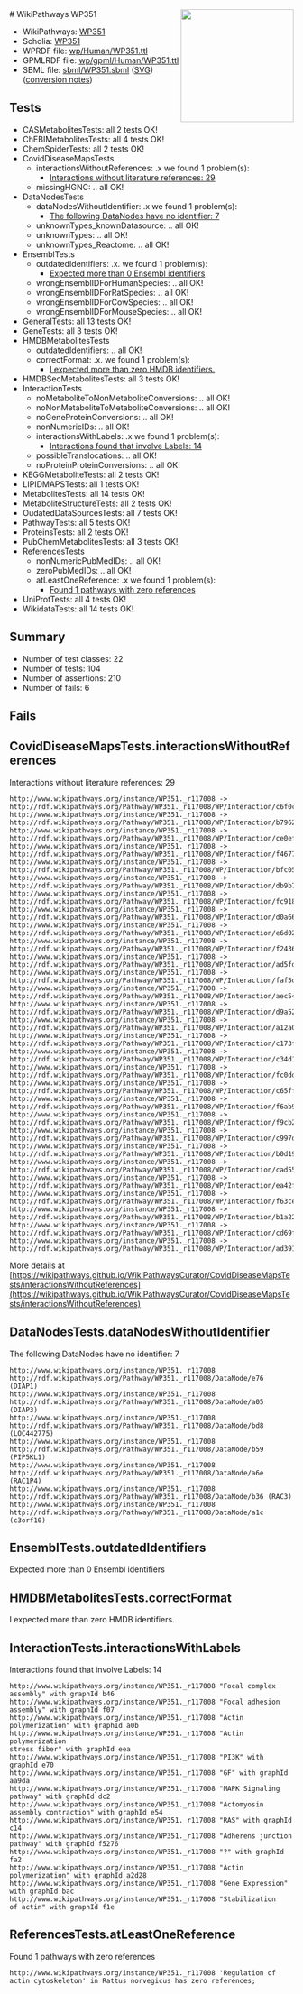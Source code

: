 <img style="float: right; width: 200px" src="../logo.png" />
# WikiPathways WP351

* WikiPathways: [WP351](https://identifiers.org/wikipathways:WP351)
* Scholia: [WP351](https://scholia.toolforge.org/wikipathways/WP351)
* WPRDF file: [wp/Human/WP351.ttl](../wp/Human/WP351.ttl)
* GPMLRDF file: [wp/gpml/Human/WP351.ttl](../wp/gpml/Human/WP351.ttl)
* SBML file: [sbml/WP351.sbml](../sbml/WP351.sbml) ([SVG](../sbml/WP351.svg)) ([conversion notes](../sbml/WP351.txt))

## Tests
* CASMetabolitesTests: all 2 tests OK!
* ChEBIMetabolitesTests: all 4 tests OK!
* ChemSpiderTests: all 2 tests OK!
* CovidDiseaseMapsTests
    * interactionsWithoutReferences: .x we found 1 problem(s):
        * [Interactions without literature references: 29](#9701cd09)
    * missingHGNC: .. all OK!
* DataNodesTests
    * dataNodesWithoutIdentifier: .x we found 1 problem(s):
        * [The following DataNodes have no identifier: 7](#d2d32fa6)
    * unknownTypes_knownDatasource: .. all OK!
    * unknownTypes: .. all OK!
    * unknownTypes_Reactome: .. all OK!
* EnsemblTests
    * outdatedIdentifiers: .x. we found 1 problem(s):
        * [Expected more than 0 Ensembl identifiers](#f44398b7)
    * wrongEnsemblIDForHumanSpecies: .. all OK!
    * wrongEnsemblIDForRatSpecies: .. all OK!
    * wrongEnsemblIDForCowSpecies: .. all OK!
    * wrongEnsemblIDForMouseSpecies: .. all OK!
* GeneralTests: all 13 tests OK!
* GeneTests: all 3 tests OK!
* HMDBMetabolitesTests
    * outdatedIdentifiers: .. all OK!
    * correctFormat: .x. we found 1 problem(s):
        * [I expected more than zero HMDB identifiers.](#ad154c1e)
* HMDBSecMetabolitesTests: all 3 tests OK!
* InteractionTests
    * noMetaboliteToNonMetaboliteConversions: .. all OK!
    * noNonMetaboliteToMetaboliteConversions: .. all OK!
    * noGeneProteinConversions: .. all OK!
    * nonNumericIDs: .. all OK!
    * interactionsWithLabels: .x we found 1 problem(s):
        * [Interactions found that involve Labels: 14](#fe97a8bc)
    * possibleTranslocations: .. all OK!
    * noProteinProteinConversions: .. all OK!
* KEGGMetaboliteTests: all 2 tests OK!
* LIPIDMAPSTests: all 1 tests OK!
* MetabolitesTests: all 14 tests OK!
* MetaboliteStructureTests: all 2 tests OK!
* OudatedDataSourcesTests: all 7 tests OK!
* PathwayTests: all 5 tests OK!
* ProteinsTests: all 2 tests OK!
* PubChemMetabolitesTests: all 3 tests OK!
* ReferencesTests
    * nonNumericPubMedIDs: .. all OK!
    * zeroPubMedIDs: .. all OK!
    * atLeastOneReference: .x we found 1 problem(s):
        * [Found 1 pathways with zero references](#35eb778e)
* UniProtTests: all 4 tests OK!
* WikidataTests: all 14 tests OK!


## Summary

* Number of test classes: 22
* Number of tests: 104
* Number of assertions: 210
* Number of fails: 6

## Fails

<a name="9701cd09" />

## CovidDiseaseMapsTests.interactionsWithoutReferences

Interactions without literature references: 29
```
http://www.wikipathways.org/instance/WP351._r117008 -> http://rdf.wikipathways.org/Pathway/WP351._r117008/WP/Interaction/c6f0c
http://www.wikipathways.org/instance/WP351._r117008 -> http://rdf.wikipathways.org/Pathway/WP351._r117008/WP/Interaction/b7962
http://www.wikipathways.org/instance/WP351._r117008 -> http://rdf.wikipathways.org/Pathway/WP351._r117008/WP/Interaction/ce0ef
http://www.wikipathways.org/instance/WP351._r117008 -> http://rdf.wikipathways.org/Pathway/WP351._r117008/WP/Interaction/f4677
http://www.wikipathways.org/instance/WP351._r117008 -> http://rdf.wikipathways.org/Pathway/WP351._r117008/WP/Interaction/bfc05
http://www.wikipathways.org/instance/WP351._r117008 -> http://rdf.wikipathways.org/Pathway/WP351._r117008/WP/Interaction/db9b7
http://www.wikipathways.org/instance/WP351._r117008 -> http://rdf.wikipathways.org/Pathway/WP351._r117008/WP/Interaction/fc918
http://www.wikipathways.org/instance/WP351._r117008 -> http://rdf.wikipathways.org/Pathway/WP351._r117008/WP/Interaction/d0a66
http://www.wikipathways.org/instance/WP351._r117008 -> http://rdf.wikipathways.org/Pathway/WP351._r117008/WP/Interaction/e6d02
http://www.wikipathways.org/instance/WP351._r117008 -> http://rdf.wikipathways.org/Pathway/WP351._r117008/WP/Interaction/f2436
http://www.wikipathways.org/instance/WP351._r117008 -> http://rdf.wikipathways.org/Pathway/WP351._r117008/WP/Interaction/ad5fd
http://www.wikipathways.org/instance/WP351._r117008 -> http://rdf.wikipathways.org/Pathway/WP351._r117008/WP/Interaction/faf5d
http://www.wikipathways.org/instance/WP351._r117008 -> http://rdf.wikipathways.org/Pathway/WP351._r117008/WP/Interaction/aec54
http://www.wikipathways.org/instance/WP351._r117008 -> http://rdf.wikipathways.org/Pathway/WP351._r117008/WP/Interaction/d9a52
http://www.wikipathways.org/instance/WP351._r117008 -> http://rdf.wikipathways.org/Pathway/WP351._r117008/WP/Interaction/a12a0
http://www.wikipathways.org/instance/WP351._r117008 -> http://rdf.wikipathways.org/Pathway/WP351._r117008/WP/Interaction/c173f
http://www.wikipathways.org/instance/WP351._r117008 -> http://rdf.wikipathways.org/Pathway/WP351._r117008/WP/Interaction/c34d1
http://www.wikipathways.org/instance/WP351._r117008 -> http://rdf.wikipathways.org/Pathway/WP351._r117008/WP/Interaction/fc0dd
http://www.wikipathways.org/instance/WP351._r117008 -> http://rdf.wikipathways.org/Pathway/WP351._r117008/WP/Interaction/c65ff
http://www.wikipathways.org/instance/WP351._r117008 -> http://rdf.wikipathways.org/Pathway/WP351._r117008/WP/Interaction/f6ab9
http://www.wikipathways.org/instance/WP351._r117008 -> http://rdf.wikipathways.org/Pathway/WP351._r117008/WP/Interaction/f9cb2
http://www.wikipathways.org/instance/WP351._r117008 -> http://rdf.wikipathways.org/Pathway/WP351._r117008/WP/Interaction/c997d
http://www.wikipathways.org/instance/WP351._r117008 -> http://rdf.wikipathways.org/Pathway/WP351._r117008/WP/Interaction/b0d19
http://www.wikipathways.org/instance/WP351._r117008 -> http://rdf.wikipathways.org/Pathway/WP351._r117008/WP/Interaction/cad55
http://www.wikipathways.org/instance/WP351._r117008 -> http://rdf.wikipathways.org/Pathway/WP351._r117008/WP/Interaction/ea42f
http://www.wikipathways.org/instance/WP351._r117008 -> http://rdf.wikipathways.org/Pathway/WP351._r117008/WP/Interaction/f63ce
http://www.wikipathways.org/instance/WP351._r117008 -> http://rdf.wikipathways.org/Pathway/WP351._r117008/WP/Interaction/b1a22
http://www.wikipathways.org/instance/WP351._r117008 -> http://rdf.wikipathways.org/Pathway/WP351._r117008/WP/Interaction/cd69f
http://www.wikipathways.org/instance/WP351._r117008 -> http://rdf.wikipathways.org/Pathway/WP351._r117008/WP/Interaction/ad391
```

More details at [https://wikipathways.github.io/WikiPathwaysCurator/CovidDiseaseMapsTests/interactionsWithoutReferences](https://wikipathways.github.io/WikiPathwaysCurator/CovidDiseaseMapsTests/interactionsWithoutReferences)

<a name="d2d32fa6" />

## DataNodesTests.dataNodesWithoutIdentifier

The following DataNodes have no identifier: 7
```
http://www.wikipathways.org/instance/WP351._r117008 http://rdf.wikipathways.org/Pathway/WP351._r117008/DataNode/e76 (DIAP1)
http://www.wikipathways.org/instance/WP351._r117008 http://rdf.wikipathways.org/Pathway/WP351._r117008/DataNode/a05 (DIAP3)
http://www.wikipathways.org/instance/WP351._r117008 http://rdf.wikipathways.org/Pathway/WP351._r117008/DataNode/bd8 (LOC442775)
http://www.wikipathways.org/instance/WP351._r117008 http://rdf.wikipathways.org/Pathway/WP351._r117008/DataNode/b59 (PIP5KL1)
http://www.wikipathways.org/instance/WP351._r117008 http://rdf.wikipathways.org/Pathway/WP351._r117008/DataNode/a6e (RAC1P4)
http://www.wikipathways.org/instance/WP351._r117008 http://rdf.wikipathways.org/Pathway/WP351._r117008/DataNode/b36 (RAC3)
http://www.wikipathways.org/instance/WP351._r117008 http://rdf.wikipathways.org/Pathway/WP351._r117008/DataNode/a1c (c3orf10)
```

<a name="f44398b7" />

## EnsemblTests.outdatedIdentifiers

Expected more than 0 Ensembl identifiers
<a name="ad154c1e" />

## HMDBMetabolitesTests.correctFormat

I expected more than zero HMDB identifiers.
<a name="fe97a8bc" />

## InteractionTests.interactionsWithLabels

Interactions found that involve Labels: 14
```
http://www.wikipathways.org/instance/WP351._r117008 "Focal complex
assembly" with graphId b46
http://www.wikipathways.org/instance/WP351._r117008 "Focal adhesion
assembly" with graphId f07
http://www.wikipathways.org/instance/WP351._r117008 "Actin polymerization" with graphId a0b
http://www.wikipathways.org/instance/WP351._r117008 "Actin polymerization
stress fiber" with graphId eea
http://www.wikipathways.org/instance/WP351._r117008 "PI3K" with graphId e70
http://www.wikipathways.org/instance/WP351._r117008 "GF" with graphId aa9da
http://www.wikipathways.org/instance/WP351._r117008 "MAPK Signaling
pathway" with graphId dc2
http://www.wikipathways.org/instance/WP351._r117008 "Actomyosin
assembly contraction" with graphId e54
http://www.wikipathways.org/instance/WP351._r117008 "RAS" with graphId c14
http://www.wikipathways.org/instance/WP351._r117008 "Adherens junction  
pathway" with graphId f5276
http://www.wikipathways.org/instance/WP351._r117008 "?" with graphId fa2
http://www.wikipathways.org/instance/WP351._r117008 "Actin 
polymerization" with graphId a2d28
http://www.wikipathways.org/instance/WP351._r117008 "Gene Expression" with graphId bac
http://www.wikipathways.org/instance/WP351._r117008 "Stabilization
of actin" with graphId f1e
```

<a name="35eb778e" />

## ReferencesTests.atLeastOneReference

Found 1 pathways with zero references
```
http://www.wikipathways.org/instance/WP351._r117008 'Regulation of actin cytoskeleton' in Rattus norvegicus has zero references; 
```

